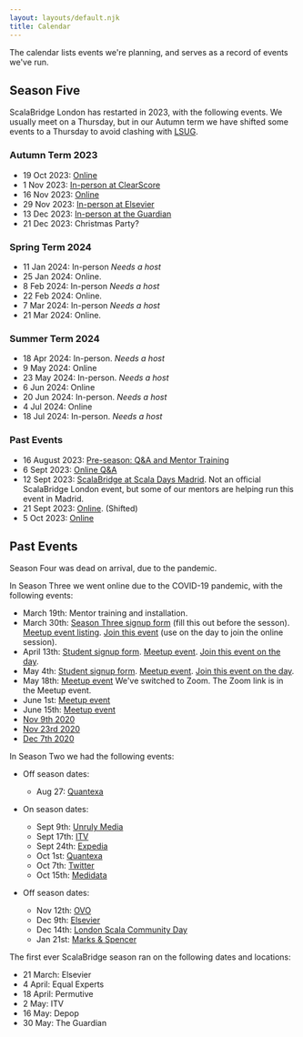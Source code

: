 ```yaml
---
layout: layouts/default.njk
title: Calendar
---
```

The calendar lists events we're planning, and serves as a record of events we've run.

## Season Five

ScalaBridge London has restarted in 2023, with the following events. We usually meet on a Thursday, but in our Autumn term we have shifted some events to a Thursday to avoid clashing with [LSUG](https://www.meetup.com/london-scala/).


### Autumn Term 2023

- 19 Oct 2023: [Online](https://www.meetup.com/scalabridge-london/events/296768231/)
- 1 Nov 2023: [In-person at ClearScore](https://www.meetup.com/scalabridge-london/events/296513216/)
- 16 Nov 2023: [Online](https://www.meetup.com/scalabridge-london/events/296768281/)
- 29 Nov 2023: [In-person at Elsevier](https://www.meetup.com/scalabridge-london/events/296720093/)
- 13 Dec 2023: [In-person at the Guardian](https://www.meetup.com/scalabridge-london/events/296271082/)
- 21 Dec 2023: Christmas Party?


### Spring Term 2024

- 11 Jan 2024: In-person *Needs a host*
- 25 Jan 2024: Online.
- 8 Feb 2024: In-person *Needs a host*
- 22 Feb 2024: Online.
- 7 Mar 2024: In-person *Needs a host*
- 21 Mar 2024: Online.

### Summer Term 2024

- 18 Apr 2024: In-person. *Needs a host*
- 9 May 2024: Online
- 23 May 2024: In-person. *Needs a host*
- 6 Jun 2024: Online
- 20 Jun 2024: In-person. *Needs a host*
- 4 Jul 2024: Online
- 18 Jul 2024: In-person. *Needs a host*


### Past Events

- 16 August 2023: [Pre-season: Q&A and Mentor Training](https://www.meetup.com/scalabridge-london/events/295321990/)
- 6 Sept 2023: [Online Q&A](https://www.meetup.com/scalabridge-london/events/295736328/)
- 12 Sept 2023: [ScalaBridge at Scala Days Madrid](https://scaladays.org/madrid-2023/scala-bridge). Not an official ScalaBridge London event, but some of our mentors are helping run this event in Madrid.
- 21 Sept 2023: [Online](https://www.meetup.com/scalabridge-london/events/296100320/). (Shifted)
- 5 Oct 2023: [Online](https://www.meetup.com/scalabridge-london/events/296496049/)


## Past Events

Season Four was dead on arrival, due to the pandemic.

In Season Three we went online due to the COVID-19 pandemic, with the following events:

- March 19th: Mentor training and installation.
- March 30th: [Season Three signup form][season-3-signup] (fill this out before the sesson). [Meetup event listing][season-3-1-meetup]. [Join this event](https://eu.bbcollab.com/guest/a1d7181e404f40b58b11c37c62af823d) (use on the day to join the online session).
- April 13th: [Student signup form](https://docs.google.com/forms/d/e/1FAIpQLScqlrHSf0rUT333FQR8TDaHdMDYf7dTLqoUHHxQCpFXbhtizw/viewform). [Meetup event](https://www.meetup.com/ScalaBridge-London/events/269927607/). [Join this event on the day](https://eu.bbcollab.com/guest/c9178424a9834ec1a04d80edb3b95356).
- May 4th: [Student signup form](https://docs.google.com/forms/d/e/1FAIpQLSfkI8HRxH75g4aSmzEzS6IhC2dfRNPKjPDNt8hutbGt19RopQ/viewform). [Meetup event](https://www.meetup.com/ScalaBridge-London/events/270274736/). [Join this event on the day](https://eu.bbcollab.com/guest/c9178424a9834ec1a04d80edb3b95356).
- May 18th: [Meetup event](https://www.meetup.com/ScalaBridge-London/events/270646873/) We've switched to Zoom. The Zoom link is in the Meetup event.
- June 1st: [Meetup event](https://www.meetup.com/ScalaBridge-London/events/270646884/) 
- June 15th: [Meetup event](https://www.meetup.com/ScalaBridge-London/events/270646899/) 
- [Nov 9th 2020](https://www.meetup.com/ScalaBridge-London/events/qwsfbsybcpbmb/)
- [Nov 23rd 2020](https://www.meetup.com/ScalaBridge-London/events/qwsfbsybcpbfc/)
- [Dec 7th 2020](https://www.meetup.com/ScalaBridge-London/events/qwsfbsybcqbkb/)

In Season Two we had the following events:

- Off season dates: 
  - Aug 27: [Quantexa](https://www.meetup.com/ScalaBridge-London/events/264124441/)

- On season dates:
  - Sept 9th: [Unruly Media](https://www.meetup.com/ScalaBridge-London/events/264245760/)
  - Sept 17th: [ITV](https://www.meetup.com/ScalaBridge-London/events/264336332/)
  - Sept 24th: [Expedia](https://www.meetup.com/ScalaBridge-London/events/264716127/)
  - Oct 1st: [Quantexa](https://www.meetup.com/ScalaBridge-London/events/264966773/)
  - Oct 7th: [Twitter](https://www.meetup.com/ScalaBridge-London/events/265319801/)
  - Oct 15th: [Medidata](https://www.meetup.com/ScalaBridge-London/events/265471279/)

- Off season dates:
  - Nov 12th: [OVO](https://www.meetup.com/ScalaBridge-London/events/265769705/)
  - Dec 9th: [Elsevier](https://www.meetup.com/ScalaBridge-London/events/266381145/)
  - Dec 14th: [London Scala Community Day](https://www.meetup.com/london-scala/events/266639110/)
  - Jan 21st: [Marks & Spencer](https://www.meetup.com/ScalaBridge-London/events/266409022/)


The first ever ScalaBridge season ran on the following dates and locations:

* 21 March: Elsevier
* 4 April: Equal Experts
* 18 April: Permutive
* 2 May: ITV
* 16 May: Depop
* 30 May: The Guardian

[quantexa]: https://www.quantexa.com/
[season-3-signup]: https://docs.google.com/forms/d/e/1FAIpQLSckueuSBamnwZtYixietp0zsu_jVSIm_-Xe6IJ8xTeX-fKFwg/viewform
[season-3-1-meetup]: https://www.meetup.com/ScalaBridge-London/events/269624052/
